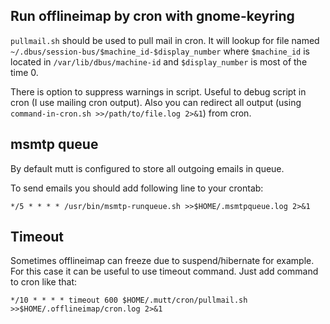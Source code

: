 ## Run offlineimap by cron with gnome-keyring

`pullmail.sh` should be used to pull mail in cron. It will lookup for file named `~/.dbus/session-bus/$machine_id-$display_number` where
`$machine_id` is located in `/var/lib/dbus/machine-id` and `$display_number` is most of the time 0.

There is option to suppress warnings in script. Useful to debug script in cron (I use mailing cron output).
Also you can redirect all output (using `command-in-cron.sh >>/path/to/file.log 2>&1`) from cron.

## msmtp queue

By default mutt is configured to store all outgoing emails in queue.

To send emails you should add following line to your crontab:

```
*/5 * * * * /usr/bin/msmtp-runqueue.sh >>$HOME/.msmtpqueue.log 2>&1
```

## Timeout

Sometimes offlineimap can freeze due to suspend/hibernate for example.
For this case it can be useful to use timeout command.
Just add command to cron like that:

```
*/10 * * * * timeout 600 $HOME/.mutt/cron/pullmail.sh >>$HOME/.offlineimap/cron.log 2>&1
```
